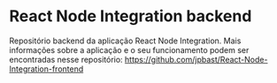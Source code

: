 # React Node Integration backend
Repositório backend da aplicação React Node Integration. Mais informações sobre a aplicação e o seu funcionamento podem ser encontradas nesse repositório: https://github.com/jpbast/React-Node-Integration-frontend